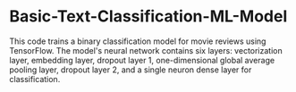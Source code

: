 # Basic-Text-Classification-ML-Model
This code trains a binary classification model for movie reviews using TensorFlow. The model's neural network contains six layers: vectorization layer, embedding layer, dropout layer 1, one-dimensional global average pooling layer, dropout layer 2, and a single neuron dense layer for classification.
